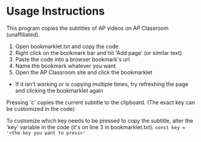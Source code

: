 # Usage Instructions

This program copies the subtitles of AP videos on AP Classroom (unaffiliated).

1. Open bookmarklet.txt and copy the code
2. Right click on the bookmark bar and hit 'Add page' (or similar text)
3. Paste the code into a browser bookmark's url
4. Name the bookmark whatever you want
5. Open the AP Classroom site and click the bookmarklet

- If it isn't working or is copying multiple times, try refreshing the page and clicking the bookmarklet again

Pressing 'c' copies the current subtitle to the clipboard. (The exact key can be customized in the code)

To customize which key needs to be pressed to copy the subtitle, alter the 'key' variable in the code (it's on line 3 in bookmarklet.txt).
```const key = '<the key you want to press>'```
